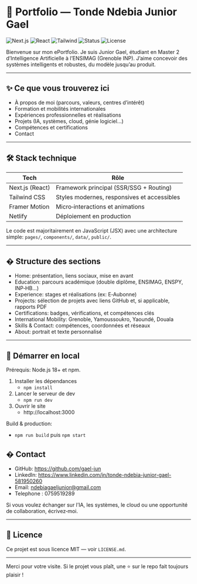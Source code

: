 # 🌿 Portfolio — Tonde Ndebia Junior Gael

![Next.js](https://img.shields.io/badge/Framework-Next.js-black?logo=next.js)
![React](https://img.shields.io/badge/UI-React-61DAFB?logo=react&logoColor=white)
![Tailwind](https://img.shields.io/badge/CSS-Tailwind-38B2AC?logo=tailwindcss&logoColor=white)
![Status](https://img.shields.io/badge/Status-Active-green)
![License](https://img.shields.io/badge/License-MIT-blue)

Bienvenue sur mon ePortfolio. Je suis Junior Gael, étudiant en Master 2 d’Intelligence Artificielle à l’ENSIMAG (Grenoble INP). J’aime concevoir des systèmes intelligents et robustes, du modèle jusqu’au produit.

---

## ✨ Ce que vous trouverez ici

- À propos de moi (parcours, valeurs, centres d’intérêt)
- Formation et mobilités internationales
- Expériences professionnelles et réalisations
- Projets (IA, systèmes, cloud, génie logiciel…)
- Compétences et certifications
- Contact

---

## 🛠️ Stack technique

| Tech            | Rôle                                       |
|-----------------|--------------------------------------------|
| Next.js (React) | Framework principal (SSR/SSG + Routing)    |
| Tailwind CSS    | Styles modernes, responsives et accessibles |
| Framer Motion   | Micro‑interactions et animations            |
| Netlify         | Déploiement en production                   |

Le code est majoritairement en JavaScript (JSX) avec une architecture simple: `pages/`, `components/`, `data/`, `public/`.

---

## � Structure des sections

- Home: présentation, liens sociaux, mise en avant
- Education: parcours académique (double diplôme, ENSIMAG, ENSPY, INP‑HB…)
- Experience: stages et réalisations (ex: E‑Aubonne)
- Projects: sélection de projets avec liens GitHub et, si applicable, rapports PDF
- Certifications: badges, vérifications, et compétences clés
- International Mobility: Grenoble, Yamoussoukro, Yaoundé, Douala
- Skills & Contact: compétences, coordonnées et réseaux
- About: portrait et texte personnalisé

---

## 🚀 Démarrer en local

Prérequis: Node.js 18+ et npm.

1. Installer les dépendances
	- `npm install`
2. Lancer le serveur de dev
	- `npm run dev`
3. Ouvrir le site
	- http://localhost:3000

Build & production:
- `npm run build` puis `npm start`



## � Contact

- GitHub: https://github.com/gael-jun
- LinkedIn: https://www.linkedin.com/in/tonde-ndebia-junior-gael-581950260
- Email: ndebiagaeljunior@gmail.com
- Telephone : 0759519289

Si vous voulez échanger sur l’IA, les systèmes, le cloud ou une opportunité de collaboration, écrivez‑moi.

---

## 📝 Licence

Ce projet est sous licence MIT — voir `LICENSE.md`.

---

Merci pour votre visite. Si le projet vous plaît, une ⭐️ sur le repo fait toujours plaisir !
